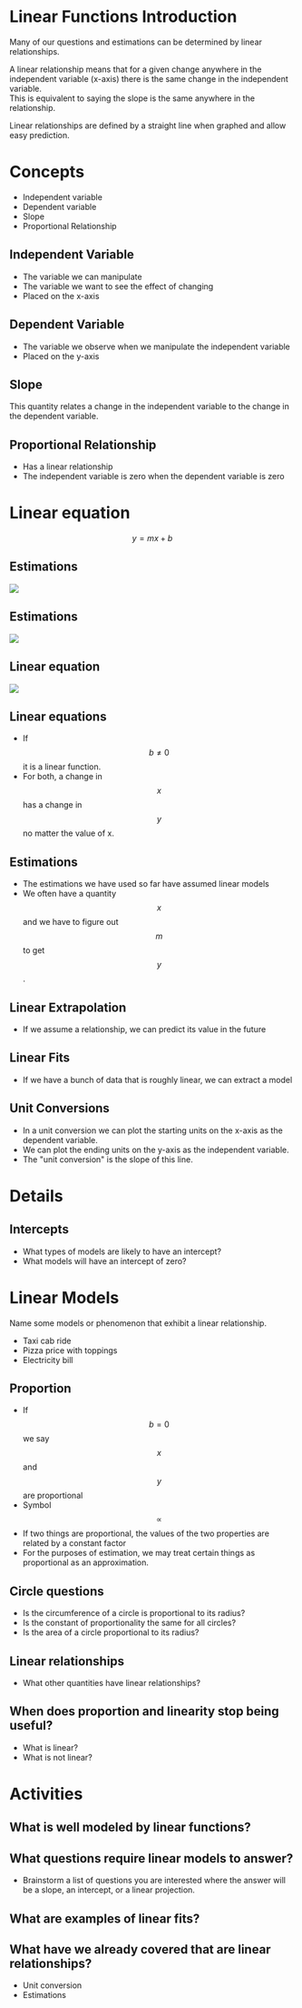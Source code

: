 # Linear Functions Introduction

Many of our questions and estimations can be determined by linear relationships.


A linear relationship means that for a given change anywhere in the independent variable (x-axis) there is the same change in the independent variable.  
This is equivalent to saying the slope is the same anywhere in the relationship.

Linear relationships are defined by a straight line when graphed and allow easy prediction.

# Concepts

- Independent variable
- Dependent variable
- Slope
- Proportional Relationship

## Independent Variable

- The variable we can manipulate
- The variable we want to see the effect of changing
- Placed on the x-axis

## Dependent Variable

- The variable we observe when we manipulate the independent variable
- Placed on the y-axis

## Slope

This quantity relates a change in the independent variable to the change in the dependent variable.

## Proportional Relationship

- Has a linear relationship
- The independent variable is zero when the dependent variable is zero





# Linear equation
$$ y = mx + b $$

## Estimations
![](./figures/pizza-slope-1.png)


## Estimations
![](./figures/pizza-slope-2.png)

## Linear equation
![](./figures/slope-intercept.png)

## Linear equations
- If $$b \neq 0$$ it is a linear function.
- For both, a change in $$x$$ has a change in $$y$$ no matter the value of x.

## Estimations
- The estimations we have used so far have assumed linear models
- We often have a quantity $$x$$ and we have to figure out $$m$$ to get $$y$$.


## Linear Extrapolation

- If we assume a relationship, we can predict its value in the future

## Linear Fits

- If we have a bunch of data that is roughly linear, we can extract a model

## Unit Conversions

- In a unit conversion we can plot the starting units on the x-axis as the dependent variable.
- We can plot the ending units on the y-axis as the independent variable.
- The "unit conversion" is the slope of this line. 

# Details

## Intercepts

- What types of models are likely to have an intercept?
- What models will have an intercept of zero?

# Linear Models

Name some models or phenomenon that exhibit a linear relationship.

- Taxi cab ride
- Pizza price with toppings
- Electricity bill



## Proportion
- If $$b=0$$ we say $$x$$ and $$y$$ are proportional
- Symbol $$\propto$$
- If two things are proportional, the values of the two properties are related by a constant factor
- For the purposes of estimation, we may treat certain things as proportional as an approximation.

## Circle questions
- Is the circumference of a circle is proportional to its radius?
- Is the constant of proportionality the same for all circles?
- Is the area of a circle proportional to its radius?

<!--
no, it is proportional to the radius squared
sometimes we may say it is proportional, but not by the math definition
-->

## Linear relationships
- What other quantities have linear relationships?

## When does proportion and linearity stop being useful?
- What is linear?
- What is not linear?


# Activities

## What is well modeled by linear functions?

## What questions require linear models to answer?

- Brainstorm a list of questions you are interested where the answer
    will be a slope, an intercept, or a linear projection.

## What are examples of linear fits?

## What have we already covered that are linear relationships?

- Unit conversion
- Estimations
